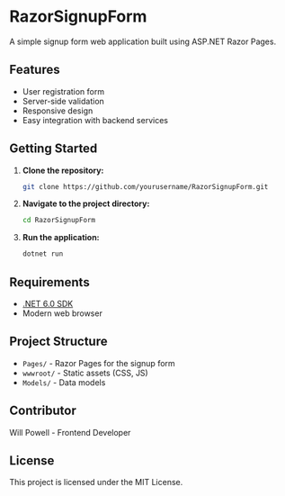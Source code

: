 # RazorSignupForm

A simple signup form web application built using ASP.NET Razor Pages.

## Features

- User registration form
- Server-side validation
- Responsive design
- Easy integration with backend services

## Getting Started

1. **Clone the repository:**
    ```bash
    git clone https://github.com/yourusername/RazorSignupForm.git
    ```
2. **Navigate to the project directory:**
    ```bash
    cd RazorSignupForm
    ```
3. **Run the application:**
    ```bash
    dotnet run
    ```

## Requirements

- [.NET 6.0 SDK](https://dotnet.microsoft.com/download)
- Modern web browser

## Project Structure

- `Pages/` - Razor Pages for the signup form
- `wwwroot/` - Static assets (CSS, JS)
- `Models/` - Data models

## Contributor

Will Powell - Frontend Developer

## License

This project is licensed under the MIT License.